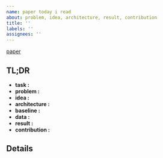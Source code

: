 ```yaml
---
name: paper today i read
about: problem, idea, architecture, result, contribution
title: ''
labels: ''
assignees: ''
---
```


[paper]( )

## TL;DR
- **task :**
- **problem :**
- **idea :**
- **architecture :**
- **baseline :**
- **data :** 
- **result :**
- **contribution :**

## Details
